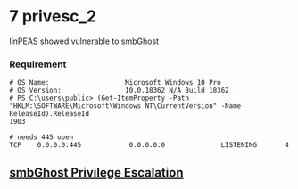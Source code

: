 # 7 privesc\_2

linPEAS showed vulnerable to smbGhost

### Requirement

```
# OS Name:                   Microsoft Windows 10 Pro
# OS Version:                10.0.18362 N/A Build 18362
# PS C:\users\public> (Get-ItemProperty -Path "HKLM:\SOFTWARE\Microsoft\Windows NT\CurrentVersion" -Name ReleaseId).ReleaseId
1903

# needs 445 open
TCP    0.0.0.0:445            0.0.0.0:0              LISTENING       4
```

## [smbGhost Privilege Escalation ](https://app.gitbook.com/s/fHlnRfvCUtetz8zIeUjA/windows-exploits/smbghost)
